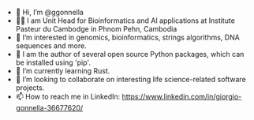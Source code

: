- 👋 Hi, I’m @ggonnella
- 🧑‍🔬 I am Unit Head for Bioinformatics and AI applications at Institute Pasteur du Cambodge in Phnom Pehn, Cambodia
- 👀 I’m interested in genomics, bioinformatics, strings algorithms, DNA sequences and more.
- 🐍 I am the author of several open source Python packages, which can be installed using 'pip'.
- 🌱 I’m currently learning Rust.
- 💞️ I’m looking to collaborate on interesting life science-related software projects.
- 📫 How to reach me in LinkedIn: https://www.linkedin.com/in/giorgio-gonnella-36677620/

<!---
ggonnella/ggonnella is a ✨ special ✨ repository because its `README.md` (this file) appears on your GitHub profile.
You can click the Preview link to take a look at your changes.
--->
